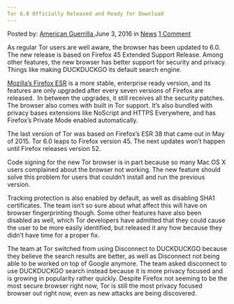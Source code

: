 ```yaml
---
Tor 6.0 Officially Released and Ready for Download
---
```

<article class="post-listing post-14370 post type-post status-publish format-standard hentry category-news tag-3828 tag-download tag-officially tag-ready tag-released tag-tor">
    <div class="post-inner">
        <span>Posted by: <a href="https://www.deepdotweb.com/author/americanguerrilla/" title="">American Guerrilla </a></span>
    <span>June 3, 2016</span>
    <span>in <a href="https://www.deepdotweb.com/category/news/" rel="category tag">News</a></span>
    <span><a href="https://www.deepdotweb.com/2016/06/03/tor-6-0-officially-released-ready-download/#comments">1 Comment</a></span>
    </p>
    <div class="clear"></div>
    <div class="entry">
    <p>As regular Tor users are well aware, the browser has been updated to 6.0. The new release is based on Firefox 45 Extended Support Release. Among other features, the new browser has better support for security and privacy. Things like making DUCKDUCKGO its default search engine.</p>
    <p><a href="http://www.tomshardware.com/news/tor-browser-6.0-duckduckgo-support,31935.html">Mozilla’s Firefox ESR</a> is a more stable, enterprise ready version, and its features are only upgraded after every seven versions of Firefox are released.  In between the upgrades, it still receives all the security patches. The browser also comes with built in Tor support. It’s also bundled with privacy bases extensions like NoScript and HTTPS Everywhere, and has Firefox’s Private Mode enabled automatically.</p>
    <p>The last version of Tor was based on Firefox’s ESR 38 that came out in May of 2015. Tor 6.0 leaps to Firefox version 45. The next updates won’t happen until Firefox releases version 52.</p>
    <p>Code signing for the new Tor browser is in part because so many Mac OS X users complained about the browser not working. The new feature should solve this problem for users that couldn’t install and run the previous version.</p>
    <p>Tracking protection is also enabled by default, as well as disabling SHA1 certificates. The team isn’t so sure about what affect this will have on browser fingerprinting though. Some other features have also been disabled as well, which Tor developers have admitted that they could cause the user to be more easily identified, but released it any how because they didn’t have time for a proper fix.</p>
    <p>The team at Tor switched from using Disconnect to DUCKDUCKGO because they believe the search results are better, as well as Disconnect not being able to be worked on top of Google anymore. The team asked disconnect to use DUCKDUCKGO search instead because it is more privacy focused and is growing in popularity rather quickly. Despite Firefox not seeming to be the most secure browser right now, Tor is still the most privacy focused browser out right now, even as new attacks are being discovered.</p>
    </div>
    <span style="display:none"><a href="https://www.deepdotweb.com/tag/60/" rel="tag">60</a> <a href="https://www.deepdotweb.com/tag/download/" rel="tag">download</a> <a href="https://www.deepdotweb.com/tag/officially/" rel="tag">officially</a> <a href="https://www.deepdotweb.com/tag/ready/" rel="tag">ready</a> <a href="https://www.deepdotweb.com/tag/released/" rel="tag">released</a> <a href="https://www.deepdotweb.com/tag/tor/" rel="tag">tor</a></span> <span style="display:none" class="updated">2016-06-03</span>
    <div style="display:none" class="vcard author" itemprop="author" itemscope itemtype="http://schema.org/Person"><strong class="fn" itemprop="name"><a href="https://www.deepdotweb.com/author/americanguerrilla/" title="Posts by American Guerrilla" rel="author">American Guerrilla</a></strong></div>
    </div>
</article>

